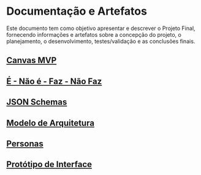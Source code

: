 <h1>Documentação e Artefatos</h1>

Este documento tem como objetivo apresentar e descrever o Projeto Final, fornecendo informações e artefatos sobre a concepção do projeto, o planejamento, o desenvolvimento, testes/validação e as conclusões finais.

[<h2>Canvas MVP</h2>](https://github.com/danielandrade47/projetoFinal_Daniel/blob/main/canvas-mvp.md)

[<h2>É - Não é - Faz - Não Faz</h2>](https://github.com/danielandrade47/projetoFinal_Daniel/blob/main/e-naoe-faz-naofaz)

[<h2>JSON Schemas</h2>](https://github.com/danielandrade47/projetoFinal_Daniel/blob/main/json-schemas.md)

[<h2>Modelo de Arquitetura</h2>](https://github.com/danielandrade47/projetoFinal_Daniel/blob/main/modelo-de-arquitetura.md)

[<h2>Personas</h2>](https://github.com/danielandrade47/projetoFinal_Daniel/blob/main/personas.md)

[<h2>Protótipo de Interface</h2>](https://github.com/danielandrade47/projetoFinal_Daniel/blob/main/prototipo-interface.md)

